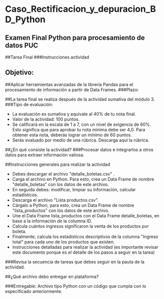 # Caso_Rectificacion_y_depuracion_BD_Python
## Examen Final Python para procesamiento de datos PUC

##Tarea Final
###Instrucciones actividad

## Objetivo:

##Aplicar herramientas avanzadas de la librería Pandas para el procesamiento de información a partir de Data Frames.
###Plazo: 

##La tarea final se realiza después de la actividad sumativa del módulo 3.
###Tipo de evaluación:
- La evaluación es sumativa y equivale al 40% de tu nota final.
-  Valor de la actividad: 100 puntos.
-  Se calificará en la escala de 1 a 7, con un nivel de exigencia de 60%. Esto significa que para aprobar tu nota mínima debe ser 4,0. Para obtener esta nota, deberás lograr un mínimo de 60 puntos.
-  Serás evaluado por medio de una rúbrica. Descarga aquí la rúbrica.

##¿En qué consiste la actividad?
 ###Procesar datos e integrarlos a otros datos para extraer información valiosa.

##Instrucciones generales para realizar la actividad

- Debes descargar el archivo "detalle_boletas.csv" .
- Carga el archivo en Python. Para esto, crea un Data Frame de nombre "detalle_boletas" con los datos de este archivo.
- En seguida debes: modificar, limpiar su información, calcular estadísticos.
- Descarga el archivo "Lista productos.csv".
- Cárgalo a Python, para esto, crea un Data Frame de nombre "lista_productos" con los datos de este archivo.
- Une el Data Frame lista_productos con el Data Frame detalle_boletas, en base a la información de la columna ID.
- Calcula cuántos ingresos significaron la venta de los productos por boleta.
- Finalmente, calcula los estadísticos descriptivos de la columna "Ingreso total" para cada uno de los productos que existen.
- Instrucciones detalladas para realizar la actividad (es importante revisar este documento porque es el detalle de los pasos a seguir en la tarea)

###Revisa la secuencia de tareas que debes seguir en la pauta de la actividad.

##¿Qué archivo debo entregar en plataforma?

###Entregable: Archivo tipo Python con un código que cumpla con lo especificado anteriormente. 
